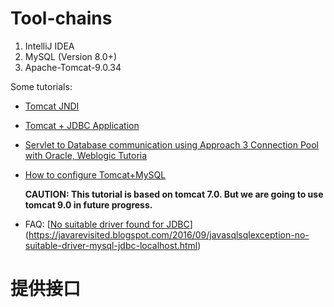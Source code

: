 # Tool-chains

1. IntelliJ IDEA
2. MySQL (Version 8.0+)
3. Apache-Tomcat-9.0.34

Some tutorials:

- [Tomcat JNDI](https://tomcat.apache.org/tomcat-9.0-doc/jndi-datasource-examples-howto.html)

- [Tomcat + JDBC Application](https://www.youtube.com/watch?v=m7bQT-jjlGg&list=PLQp8vZKDbypzFUAY2HXEoGRTRDcGqtVz4)

- [Servlet to Database communication using Approach 3 Connection Pool with Oracle, Weblogic Tutoria](https://www.youtube.com/watch?v=tTVAbUu1YGc)

- [How to configure Tomcat+MySQL](https://www.youtube.com/watch?v=ok29li2cKAc) 

  **CAUTION: This tutorial is based on tomcat 7.0. But we are going to use tomcat 9.0 in future progress.**

- FAQ: [[No suitable driver found for JDBC](https://javarevisited.blogspot.com/2016/09/javasqlsqlexception-no-suitable-driver-mysql-jdbc-localhost.html)](https://javarevisited.blogspot.com/2016/09/javasqlsqlexception-no-suitable-driver-mysql-jdbc-localhost.html)

# 提供接口